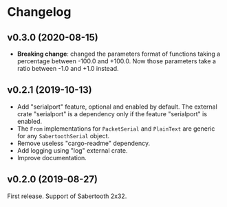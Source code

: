 # Changelog

## v0.3.0 (2020-08-15)
- **Breaking change**: changed the parameters format of functions taking a
  percentage between -100.0 and +100.0. Now those parameters take a ratio
  between -1.0 and +1.0 instead.

## v0.2.1 (2019-10-13)
- Add "serialport" feature, optional and enabled by default. The external crate
  "serialport" is a dependency only if the feature "serialport" is enabled.
- The `From` implementations for `PacketSerial` and `PlainText` are generic for
  any `SabertoothSerial` object.
- Remove useless "cargo-readme" dependency.
- Add logging using "log" external crate.
- Improve documentation.

## v0.2.0 (2019-08-27)
First release. Support of Sabertooth 2x32.
